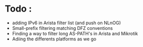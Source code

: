 # Todo :
* adding IPv6 in Arista filter list (and push on NLnOG)
* Small-prefix filtering matching DFZ conventions
* Finding a way to filter long AS-PATH's in Arista and Mikrotik
* Adiing the differents platforms as we go
